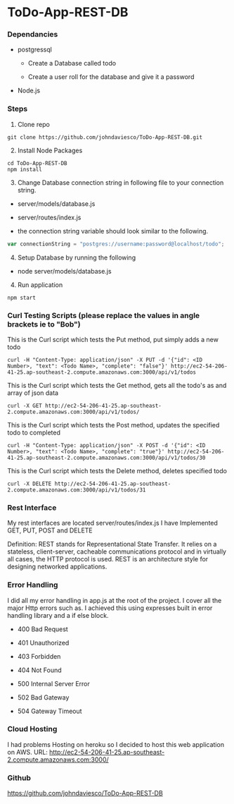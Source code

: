 # ToDo-App-REST-DB

### Dependancies

* postgressql

  * Create a Database called todo

  * Create a user roll for the database and give it a password

* Node.js

### Steps

1. Clone repo

  ```shell
  git clone https://github.com/johndaviesco/ToDo-App-REST-DB.git
  ```
2. Install Node Packages

  ```shell
  cd ToDo-App-REST-DB
  npm install
  ```

3. Change Database connection string in following file to your connection string.

  * server/models/database.js

  * server/routes/index.js

  * the connection string variable should look similar to the following.
   ```javascript
   var connectionString = "postgres://username:password@localhost/todo";
   ```

4. Setup Database by running the following

  * node server/models/database.js

4. Run application
  ```shell
  npm start
  ```

### Curl Testing Scripts (please replace the values in angle brackets ie <Todo Name> to "Bob")
This is the Curl script which tests the Put method, put simply adds a new todo
```shell
curl -H "Content-Type: application/json" -X PUT -d '{"id": <ID Number>, "text": <Todo Name>, "complete": "false"}' http://ec2-54-206-41-25.ap-southeast-2.compute.amazonaws.com:3000/api/v1/todos
```
This is the Curl script which tests the Get method, gets all the todo's as and array of json data
```shell
curl -X GET http://ec2-54-206-41-25.ap-southeast-2.compute.amazonaws.com:3000/api/v1/todos/
```
This is the Curl script which tests the Post method, updates the specified todo to completed
```shell
curl -H "Content-Type: application/json" -X POST -d '{"id": <ID Number>, "text": <Todo Name>, "complete": "true"}' http://ec2-54-206-41-25.ap-southeast-2.compute.amazonaws.com:3000/api/v1/todos/30
```
This is the Curl script which tests the Delete method, deletes specified todo
```shell
curl -X DELETE http://ec2-54-206-41-25.ap-southeast-2.compute.amazonaws.com:3000/api/v1/todos/31
```

### Rest Interface

  My rest interfaces are located server/routes/index.js
  I have Implemented GET, PUT, POST and DELETE

  Definition: REST stands for Representational State Transfer. It relies on a stateless, client-server, cacheable communications protocol and in virtually all cases, the HTTP protocol is used. REST is an architecture style for designing networked applications.

### Error Handling

I did all my error handling in app.js at the root of the project. I cover all the major Http errors such as. I achieved this using expresses built in error handling library and a if else block.

  * 400 Bad Request

  * 401 Unauthorized

  * 403 Forbidden

  * 404 Not Found

  * 500 Internal Server Error

  * 502 Bad Gateway

  * 504 Gateway Timeout

### Cloud Hosting

  I had problems Hosting on heroku so I decided to host this web application on AWS.
  URL: http://ec2-54-206-41-25.ap-southeast-2.compute.amazonaws.com:3000/

### Github

https://github.com/johndaviesco/ToDo-App-REST-DB
